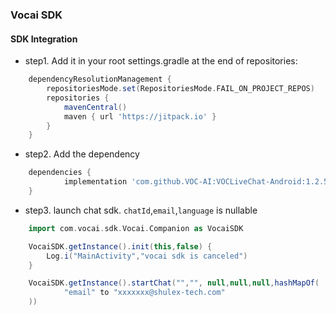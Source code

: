 ### Vocai SDK 

#### SDK Integration

+ step1. Add it in your root settings.gradle at the end of repositories:
```groovy
	dependencyResolutionManagement {
		repositoriesMode.set(RepositoriesMode.FAIL_ON_PROJECT_REPOS)
		repositories {
			mavenCentral()
			maven { url 'https://jitpack.io' }
		}
	}
```
+ step2. Add the dependency
```groovy
	dependencies {
            implementation 'com.github.VOC-AI:VOCLiveChat-Android:1.2.5'
	}
```

+ step3. launch chat sdk. `chatId`,`email`,`language` is nullable
```groovy
    import com.vocai.sdk.Vocai.Companion as VocaiSDK

    VocaiSDK.getInstance().init(this,false) {
        Log.i("MainActivity","vocai sdk is canceled")
    }

    VocaiSDK.getInstance().startChat("","", null,null,null,hashMapOf(
            "email" to "xxxxxxx@shulex-tech.com"
    ))
```